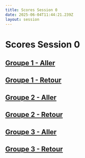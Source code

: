 ```yaml
---
title: Scores Session 0
date: 2025-06-04T11:44:21.239Z
layout: session
---
```


# Scores Session 0


## [Groupe 1 - Aller](/scores/session-0/groupe-1/aller/)
## [Groupe 1 - Retour](/scores/session-0/groupe-1/retour/)


## [Groupe 2 - Aller](/scores/session-0/groupe-2/aller/)
## [Groupe 2 - Retour](/scores/session-0/groupe-2/retour/)


## [Groupe 3 - Aller](/scores/session-0/groupe-3/aller/)
## [Groupe 3 - Retour](/scores/session-0/groupe-3/retour/)

